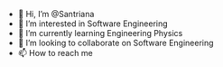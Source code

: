 - 👋 Hi, I’m @Santriana
- 👀 I’m interested in Software Engineering
- 🌱 I’m currently learning Engineering Physics
- 💞️ I’m looking to collaborate on Software Engineering
- 📫 How to reach me 

<!---
Santriana/Santriana is a ✨ special ✨ repository because its `README.md` (this file) appears on your GitHub profile.
You can click the Preview link to take a look at your changes.
--->

